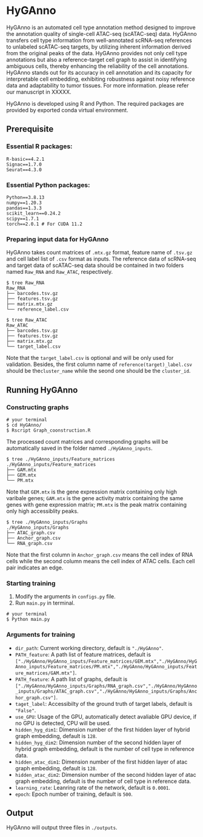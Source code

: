 # HyGAnno
HyGAnno is an automated cell type annotation method designed to improve the annotation quality of single-cell ATAC-seq (scATAC-seq) data. HyGAnno transfers cell type information from well-annotated scRNA-seq references to unlabeled scATAC-seq targets, 
by utilizing inherent information derived from the original peaks of the data. HyGAnno provides not only cell type annotations but also a reference-target cell graph to assist in identifying ambiguous cells, thereby enhancing the reliability of the cell annotations. HyGAnno stands out for its accuracy in cell annotation and its capacity for interpretable cell embedding, exhibiting robustness against noisy reference data and adaptability to tumor tissues. For more information. please refer our manuscript in XXXXX.

HyGAnno is developed using R and Python. The required packages are provided by exported conda virtual environment.
## Prerequisite 
### Essential R packages: 
```
R-basic==4.2.1
Signac==1.7.0
Seurat==4.3.0
```
### Essential Python packages:  
```
Python==3.8.13
numpy==1.20.3
pandas==1.3.3
scikit_learn==0.24.2
scipy==1.7.1
torch==2.0.1 # For CUDA 11.2
```
### Preparing input data for HyGAnno
HyGAnno takes count matrices of `.mtx.gz` format, feature name of `.tsv.gz` and cell label list of `.csv` format as inputs. The reference data of scRNA-seq and target data of scATAC-seq data should be contained in two folders named `Raw_RNA` and `Raw_ATAC`, respectively. 
```
$ tree Raw_RNA
Raw_RNA
├── barcodes.tsv.gz
├── features.tsv.gz
├── matrix.mtx.gz
└── reference_label.csv

$ tree Raw_ATAC
Raw_ATAC
├── barcodes.tsv.gz
├── features.tsv.gz
├── matrix.mtx.gz
└── target_label.csv 
```
Note that the `target_label.csv` is optional and will be only used for validation. Besides, the first column name of `reference(target)_label.csv` should be the`cluster_name` while the seond one should be the `cluster_id`.
## Running HyGAnno

### Constructing graphs
```
# your terminal
$ cd HyGAnno/
$ Rscript Graph_coonstruction.R
```
The processed count matrices and corresponding graphs will be automatically saved in the folder named `./HyGAnno_inputs`.
```
$ tree ./HyGAnno_inputs/Feature_matrices
./HyGAnno_inputs/Feature_matrices
├── GAM.mtx 
├── GEM.mtx 
└── PM.mtx 
```
Note that `GEM.mtx` is the gene expression matrix containing only high varibale genes; `GAM.mtx` is the gene activity matrix containing the same genes with gene expression matrix; `PM.mtx` is the peak matrix containing only high accessiblity peaks.
```
$ tree ./HyGAnno_inputs/Graphs
./HyGAnno_inputs/Graphs
├── ATAC_graph.csv
├── Anchor_graph.csv
└── RNA_graph.csv
```
Note that the first column in `Anchor_graph.csv` means the cell index of RNA cells while the second column means the cell index of ATAC cells. Each cell pair indicates an edge.

### Starting training
1. Modify the arguments in `configs.py` file.
2. Run `main.py` in terminal.
```
# your terminal
$ Python main.py
```
### Arguments for training
- `dir_path`: Current working directory, default is `"./HyGAnno"`.
- `PATH_feature`: A path list of feature matrices, default is `["./HyGAnno/HyGAnno_inputs/Feature_matrices/GEM.mtx","./HyGAnno/HyGAnno_inputs/Feature_matrices/PM.mtx","./HyGAnno/HyGAnno_inputs/Feature_matrices/GAM.mtx"]`.
- `PATH_feature`: A path list of graphs, default is `["./HyGAnno/HyGAnno_inputs/Graphs/RNA_graph.csv","./HyGAnno/HyGAnno_inputs/Graphs/ATAC_graph.csv","./HyGAnno/HyGAnno_inputs/Graphs/Anchor_graph.csv"]`.
- `taget_label`: Accessibilty of the ground truth of target labels, default is `"False"`.
- `use_GPU`: Usage of the GPU, automatically detect avaliable GPU device, if no GPU is detected, CPU will be used.
- `hidden_hyg_dim1`: Dimension number of the first hidden layer of hybrid graph embedding, default is `128`.
- `hidden_hyg_dim2`: Dimension number of the second hidden layer of hybrid graph embedding, default is the number of cell type in reference data.
- `hidden_atac_dim1`: Dimension number of the first hidden layer of atac graph embedding, default is `128`.
- `hidden_atac_dim2`: Dimension number of the second hidden layer of atac graph embedding, default is the number of cell type in reference data.
- `learning_rate`: Leanring rate of the network, default is `0.0001`.
- `epoch`: Epoch number of training, default is `500`.

## Output
HyGAnno will output three files in `./outputs`.
```

```




































